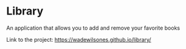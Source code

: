 # Library
An application that allows you to add and remove your favorite books

Link to the project: <https://wadewilsones.github.io/library/>
